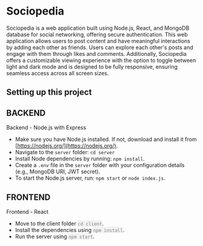 # Sociopedia
Sociopedia is a web application built using Node.js, React, and MongoDB database for social networking, offering secure authentication. This web application allows users to post content and have meaningful interactions by adding each other as friends. Users can explore each other's posts and engage with them through likes and comments. Additionally, Sociopedia offers a customizable viewing experience with the option to toggle between light and dark mode and is designed to be fully responsive, ensuring seamless access across all screen sizes.
## Setting up this project
## BACKEND 
Backend - Node.js with Express
- Make sure you have Node.js installed. If not, download and install it from [https://nodejs.org/](https://nodejs.org/).
- Navigate to the `server` folder: `cd server`
- Install Node dependencies by running: `npm install`.
- Create a `.env` file in the `server` folder with your configuration details (e.g., MongoDB URI, JWT secret).
- To start the Node.js server, run: `npm start` or `node index.js`.
## FRONTEND 
Frontend - React
- Move to the client folder <span style="color: grey; background-color: #f2f2f2;">`cd client`</span>.
- Install the dependencies using <span style="color: grey; background-color: #f2f2f2;">`npm install`</span>.
- Run the server using <span style="color: grey; background-color: #f2f2f2;">`npm start`</span>.

